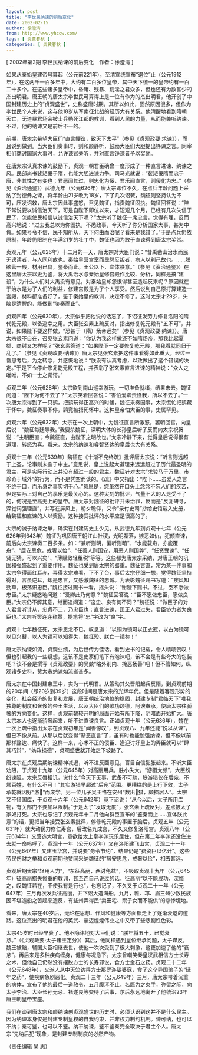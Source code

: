 ```yaml
---
layout: post
title: "李世民纳谏的前后变化"
date: 2002-02-15
author: 徐澄清
from: http://www.yhcqw.com/
tags: [ 炎黄春秋 ]
categories: [ 炎黄春秋 ]
---
```



[ 2002年第2期 李世民纳谏的前后变化　作者：徐澄清 ]


如果从秦始皇建帝号算起（公元前221年），至清宣统宣布“退位”止（公元1912年），在这两千一百多年中，大约有二百多位皇帝，其中天下统一的皇帝约有一百二十多个。在这些诸多皇帝中，昏庸、残暴、荒淫之君众多，但也还有为数甚少的杰出明君。唐王朝的唐太宗李世民可算得上是一位有作为的杰出明君，他开创了中国封建历史上的“贞观盛世”，史称盛唐时期。其所以如此，固然原因很多，但作为李世民个人来说，这与他18岁从军南征北战的经历大有关系。他清醒地看到隋朝灭亡，无道暴君炀帝被士兵勒死江都的教训，看到人民的力量，从而能兼听纳谏。不过，他的纳谏又是前后不一的。


前期，唐太宗希望大臣们“直言鲠议，致天下太平”（参见《贞观政要·求谏》），而且说到做到。当大臣们奏事时，则和颜静听，鼓励大臣们大胆提出铮谏之言。同宰相们商讨国家大事时，允许谏官旁听，并对直言铮谏者予以奖励。


在唐太宗认真求谏的鼓励下，贞观一朝君臣确曾一度形成了一种直言进谏、纳谏之风。民部尚书裴矩佞于隋，也能大胆进谏力争。司马光就说：“裴矩佞隋而忠于唐，非其性之有变也；君恶闻其过，则忠化为佞，君乐闻直言，则佞化为忠。”（参见《资治通鉴》）武德九年（公元626年）唐太宗即位不久，在点兵年龄问题上采纳了封德彝之谏，将年龄由21岁改为18岁，下了几次诏敕，魏征则坚持认为不可，压发诏敕，唐太宗因此事盛怒，召见魏征，指责魏征固执。魏征回答说：“陛下常说要以诚信治天下，可是自陛下即位以来，才短短几个月，已经有几次失信于民了，怎能使民相信以诚信治天下呢？”太宗听了魏征一席忠言，觉得有理，反而高兴地说：“过去我总以为你固执，不悉政事，今天听了你分析国家大事，甚为中肯。如果号令不信，民不知所从，天下何由而治呢？看来是我错了。”于是点兵仍依原制，年龄仍限制在年满21岁的壮丁中，魏征也因为敢于直谏得到唐太宗奖赏。


贞观元年（公元626年）十二月的一天，唐太宗对大臣们说：“昔禹凿山治水而民无谤读者，与人同利故也。秦始皇营宫室而民怨反叛者，病人以利己故也。……朕欲营一殿，材用已具，鉴秦而止。王公以下，宜体朕意。”（参见《资治通鉴》）在这里唐太宗以史为鉴，将大禹治水与秦始皇修宫殿作比较、分析，同样是搞“建设”，为什么人们对大禹没有意见，对秦始皇却怨恨得甚至造起反来呢？原因就在于治水是为了人们的利益，修建宫殿是为了个人享受。然后说到自己原打算建造一宫殿，材料都准备好了，鉴于秦始皇的教训，决定不修了。这时太宗才29岁，头脑是清醒的，能做到“鉴秦而止”。


贞观四年（公元630年），太宗似乎把他说的话忘了，下诏征发劳力修复洛阳的隋代乾元殿，以备巡幸之用。大臣张玄素上疏反对，指出修复乾元殿有“五不可”，并说，如果陛下要这样做，“恐甚于（隋）炀帝远矣”（参见《贞观政要·纳谏》）。唐太宗很不自在，召见张玄素问道：“你认为我这样做还不如隋炀帝，那我比起夏桀、商纣又怎样呢？”张玄素答道：“如果陛下一定要修复乾元殿，那我看就同归于乱了。”（参见《贞观政要·纳谏》）唐太宗见张玄素把这件事看得如此重大，经过一番思考后，为之转念，并感慨地说：“朕没有认真考虑，以致做出了这个错误的决定。”于是下令停止修复乾元殿工程，并表彰了张玄素直言进谏的精神说：“众人之唯唯，不如一士之谔谔。”


贞观二年（公元628年）太宗欲到南山巡幸游玩，一切准备就绪，结果未去。魏征问道：“陛下为何不去了？”太宗笑着回答说：“害怕爱卿责怪我，所以不去了。”一次唐太宗得到了一只鹞，把鹞玩得正高兴的时候，魏征来奏国事，太宗慌忙把鹞藏于怀中，魏征奏事不停，鹞竟被捂死怀中。这种皇帝怕大臣的事，史属罕见。


贞观六年（公元632年）太宗在一次上朝中，为魏征直言所激怒，罢朝回宫，向皇后说：“魏征每廷辱我。”我要杀魏征，深明大体的长孙皇后听了反而向太宗祝贺说：“主明臣直；今魏征直，由陛下之明故也。”太宗冷静下来，觉得皇后说得很有道理，转怒为喜。看来，太宗的纳谏和睿智贤达的皇后也大有关系。


贞观十三年（公元639年）魏征在《十渐不克终疏》批评唐太宗说：“听言则远超于上圣，论事则未逾于中主。”意思说，皇上说起大道理来远远超过了历代最圣明的君主，可是实际行动上并没有超过一般的君主。魏征针对太宗“求骏马于万里，市珍奇于域外”的行为，而不是凭空而谈的。《疏》中又指出：“陛下……虽爱人之言不绝于口，而乐身之事实切于心。”意思是，您虽然在口头上念念不忘人们的疾苦，但是实际上对自己的享乐是最关心的。这种尖刻的批评，气量不大的人是受不了的，何况是至高无上的皇帝。唐太宗对魏征的批评并未治罪，反而是“反复研寻，深觉词强理直”，并写在屏风上，朝夕瞻仰，又令“录付史司”抄给史馆载入史册，给魏征和直谏的人以奖励。这种接受批评的水平应是很高的了。


太宗的诚于纳谏之举，确实在封建历史上少见。从武德九年到贞观十七年（公元626年到643年）魏征为巩固唐王朝江山社稷，光明磊落，嫉恶如仇，犯颜直谏，前后向太宗谏奏二百多条。如：“兼听则明，偏听则暗”、“水能载舟，亦能覆舟”、“居安思危，戒奢以俭”、“任善人则国安，用恶人则国弊”、“任贤受谏”、“任贤无猜，可以兴矣”、“薄赋敛轻租税”等等。这些都为唐太宗采纳，对唐王朝的巩固和强盛起到了重要作用。魏征也受到唐太宗的器重。魏征言直，常为某一件事和太宗争得面红耳赤，弄得太宗难看，下不了台，事后太宗仔细一想，觉得魏征坚持得对，言虽逆耳，却是忠言，又感激魏征的忠诚。为表彰魏征赐书写道：“疾风知劲草，板荡识忠臣。”魏征接过赐书一看，摇头说：“谢陛下赐书。不过，臣不愿做忠臣。”太宗疑惑地问道：“爱卿此乃何意？”魏征回答说：“臣不愿做忠臣，愿做良臣。”太宗仍不解其意，继而追问道：“这忠、良有何不同？”魏征说：“做臣子的对人君言听计从，忠贞不二，乃忠臣也；直言进谏，匡正人君过失，君臣协力者为良臣也。”太宗听罢连连称赞，提笔将“忠”字改为“良”字。

贞观十七年魏征死，太宗思念不已，叹息道：“以铜为镜可以正衣冠，以古为镜可以见兴替，以人为镜可以知得失，魏征殁、朕亡一镜矣！”


唐太宗纳谏如流，贞观业绩，为后世传为佳话。看到史书的记载，令人啧啧赞叹！但也引起我的一些疑想，这该不是史家们笔下有泡沫吧，该不会是有些夸大的包装吧？该不会是撰写《贞观政要》的吴兢“略外别内、掩恶扬善”吧！但不管如何，纵观诸多史料，赞太宗纳谏如流者甚多。


唐太宗在中国封建帝王中，实为一代明君。从策动其父晋阳起兵反隋，到贞观前期的20年间（即20岁到39岁）这段时间是唐太宗的光辉年代。但是随着客观形势的变化，社会经济的恢复和发展，唐王朝统治地位的稳固，封建专制“君临天下”唯我独尊的制度和奢侈的帝王生活，以及大臣们的歌功颂德，阿谀奉承，使唐太宗往骄奢的方向变化。这样，贞观前朝较开明的局面开始有所下降，阴暗面开始扩大。唐太宗本人也逐渐骄奢起来，听不进直谏良言。正如贞观十年（公元636年），魏在一次上疏中指出太宗在贞观初年是“闻善惊叹”，到贞观八、九年还能“悦以从谏”，但已不像从前。从那以后就变得“渐恶直言”了，虽有时也能勉强纳谏，但不像以前那样豁达、痛快了。这样一来，心术不正的佞臣、逢迎讨好皇上的弄臣就可以“肆其巧辩”，“妨政损德”，贞观盛世就开始走下坡路了。


唐太宗在贞观后期纳谏精神减退，听不进反面意见，盲目自信膨胀起来。不听大臣劝阻，于贞观十九年（公元645年）对高丽用兵，胜小失大。“游猎太频”，大臣纷纷谏阻，太宗反唇相讥，说什么“今天下无事，武备不可疏，朕游猎仅在后宛，不烦百姓，有什么不可！”其实游猎早超过“后宛”范围。更糟糕的是上行下效，太子承乾就因好“游”而废学。另一位儿子吴王恪在安州“数出猎，颇损居人”。太宗又不惜国库，于贞观十六年（公元642年）竟下诏说：“从今以后，太子所用库物，有关部门不要加以限制。”于是太子“发取无度”，张玄素上疏反对，差点被太子家奴打死。太宗也忘记了贞观元年十二月他向群臣宣布的“鉴秦而止……宜体朕此意”的话，更把当年接受张玄素批评，停修乾元殿的事置于脑后。贞观五年（公元631年）就大动民力修仁寿宫，后改名九成宫，不久又修复洛阳宫。贞观八年（公元634年）又营造大明宫，意欲给太上皇李渊玩乐居住，但在第二年李渊还没住进去就一命呜呼了。贞观十一年（公元637年）又在洛阳建飞山宫，贞观二十一年（公元647年）又建玉华宫，并说要“务令节约”，结果仍是“费资巨以亿计”。这些劳民伤财之举和贞观前期他赞同采纳魏征的“居安思危，戒奢以俭”，相去甚远。


贞观后期太宗“轻用人力”，“东征高丽，西讨龟兹”，不吸取贞观十九年（公元645年）征高丽损失惨重的教训，甚至连自己说过的话，征高丽“以不能成功，深悔之，叹魏征若在，不使我有是行也”，也忘记了，不久又于贞观二十一年（公元647年）三月再次发兵征高丽，并下诏大造海船。九月，雅、邛、眉三州少数民族因不堪造船之苦起来造反，有些州弄得民“卖田宅、鬻子女而不能供”的悲惨境地。

看来，唐太宗在40岁后，无论在思想、作风和健康等方面都走上了逐渐衰退的道路。这位杰出的明君在他的英武、豪迈煌煌伟业之中又带了些悲剧性色彩。


太宗45岁时已经早衰了。他不隐讳地对大臣们说：“朕年将五十，已觉衰怠。”（《贞观政要·太子诸王定分》）其后，他同样遇到皇位继承问题，太子谋反，魏王被黜，辅国大臣相继去世，使他一次次受到了很大刺激，这更加速了他的“衰怠”。再后来是多种疾病缠身，健康每况愈下。太宗曾嘲笑秦皇汉武相信方士长寿之术，但他自己仍然没有摆脱方士的长寿邪说，食方士金石之药。贞观二十二年（公元648年），又派人从中天竺访得方士那罗迩娑婆寐，食了这个异国骗子的“延年之药”，使疾病急剧恶化。贞观二十三年（公元649年）三月，唐太宗带着沉重的病体，宣布了他的最后一道赦令，五月腹泻不止，名医为之束手，弥留之际，向太子李治、大臣长孙无忌、褚遂良等交待了后事，尔后永远地离开了他统治23年唐王朝皇帝宝座。


我们在谈到唐太宗和颜纳谏创贞观盛世的历史时，必须认识到这并不是什么民主。因为纳谏本身仅是封建专制皇权的自我约束，并非权力制约机制。谏可纳，也可以不纳；秦可鉴，也可以不鉴。纳不纳谏，鉴不鉴秦完全取决于君主个人。唐太宗“先纳后犯”现象，是封建专制制度的必然产物。

（责任编辑 吴 思）


